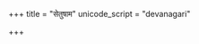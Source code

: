 +++
title = "सेतुषाम"
unicode_script = "devanagari"

+++
<div class="js_include" url="/vedAH/sAma/paravastu-saama/devaH/misc-devas/setUMs-tara/"  newLevelForH1="1" includeTitle="true"> </div>